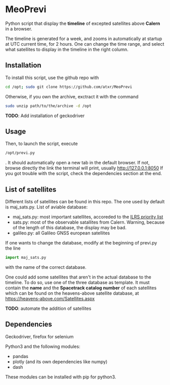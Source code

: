 # MeoPrevi
Python script that display the **timeline** of excepted satellites above **Calern** in a browser.


The timeline is generated for a week, and zooms in automatically at startup at UTC current time, for 2 hours.
One can change the time range, and select what satellites to display in the timeline in the right column.

## Installation

To install this script, use the github repo with
```bash
cd /opt; sudo git clone https://github.com/atxr/MeoPrevi
```

Otherwise, if you own the archive, exctract it with the command 
```bash
sudo unzip path/to/the/archive -d /opt
```
**TODO**: Add installation of geckodriver

## Usage

Then, to launch the script, execute 
```bash
/opt/previ.py
```
. It should automatically open a new tab in the default browser.
If not, browse directly the link the terminal will print, usually http://127.0.0.1:8050
If you got trouble with the script, check the dependencies section at the end.

## List of satellites
Different lists of satellites can be found in this repo. 
The one used by default is maj\_sats.py. 
List of aviable database:
- maj\_sats.py: most important satellites, accoreded to the [ILRS priority list](https://ilrs.gsfc.nasa.gov/missions/mission_operations/priorities/index.html)
- sats.py: most of the observable satallites from Calern. Warning, because of the length of this database, the display may be bad.
- galileo.py: all Galileo GNSS european satellites

If one wants to change the database, modify at the beginning of previ.py the line 
```python
import maj_sats.py
```
with the name of the correct database.

One could add some satellites that aren't in the actual database to the timeline.
To do so, use one of the three database as template. It must contain the **name** and the **Spacetrack catalog number** of each satellites which can be found on the heavens-above satellite database, at https://heavens-above.com/Satellites.aspx

**TODO**: automate the addition of satellites

## Dependencies

Geckodriver, firefox for selenium

Python3 and the following modules:
- pandas
- plotly (and its own dependencies like numpy)
- dash

These modules can be installed with pip for python3.

